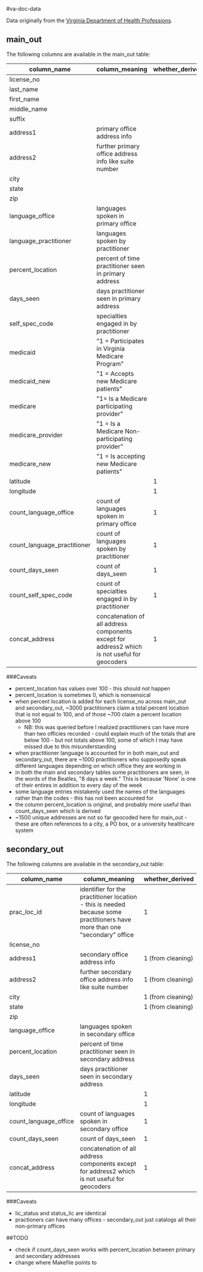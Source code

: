 #va-doc-data


Data originally from the [Virginia Department of Health Professions](http://www.dhp.virginia.gov/downloads/profiledata.asp).

## main_out
The following columns are available in the main_out table:

column_name|column_meaning|whether_derived
---|---|---
license_no|
last_name|
first_name|
middle_name|
suffix|
address1|primary office address info
address2|further primary office address info like suite number
city|
state|
zip|
language_office|languages spoken in primary office
language_practitioner|languages spoken by practitioner
percent_location|percent of time practitioner seen in primary address
days_seen|days practitioner seen in primary address
self_spec_code|specialties engaged in by practitioner
medicaid|"1 = Participates in Virginia Medicare Program"
medicaid_new|"1 = Accepts new Medicare patients"
medicare|"1= Is a Medicare participating provider"
medicare_provider|"1 = Is a Medicare Non-participating provider"
medicare_new|"1 = Is accepting new Medicare patients"
latitude||1
longitude||1
count_language_office|count of languages spoken in primary office|1
count_language_practitioner|count of languages spoken by practitioner|1
count_days_seen|count of days_seen|1
count_self_spec_code|count of specialties engaged in by practitioner|1
concat_address|concatenation of all address components except for address2 which is not useful for geocoders|1

###Caveats

* percent_location has values over 100 - this should not happen
* percent_location is sometimes 0, which is nonsensical
* when percent location is added for each license_no across main_out and secondary_out, ~3000 practitioners claim a total percent location that is not equal to 100, and of those ~700 claim a percent location above 100
  * NB: this was queried before I realized practitioners can have more than two officies recorded - could explain much of the totals that are below 100 - but not totals above 100, some of which I may have missed due to this misunderstanding
* when practitioner language is accounted for in both main_out and secondary_out, there are ~1000 practitioners who supposedly speak different languages depending on which office they are working in
* in both the main and secondary tables some practitioners are seen, in the words of the Beatles, "8 days a week."  This is because 'None' is one of their entires in addition to every day of the week
* some language entries mistakenly used the names of the languages rather than the codes - this has not been accounted for
* the column percent_location is original, and probably more useful than count_days_seen which is derived
* ~1500 unique addresses are not so far geocoded here for main_out - these are often references to a city, a PO box, or a university healthcare system


## secondary_out

The following columns are available in the secondary_out table:

column_name|column_meaning|whether_derived
---|---|---
prac_loc_id|identifier for the practitioner location - this is needed because some practitioners have more than one "secondary" office|1
license_no|
address1|secondary office address info|1 (from cleaning)
address2|further secondary office address info like suite number|1 (from cleaning)
city||1 (from cleaning)
state||1 (from cleaning)
zip|
language_office|languages spoken in secondary office
percent_location|percent of time practitioner seen in secondary address
days_seen|days practitioner seen in secondary address
latitude||1
longitude||1
count_language_office|count of languages spoken in secondary office|1
count_days_seen|count of days_seen|1
concat_address|concatenation of all address components except for address2 which is not useful for geocoders|1


###Caveats

* lic_status and status_lic are identical
* practioners can have many offices - secondary_out just catalogs all their non-primary offices


##TODO

* check if count_days_seen works with percent_location between primary and secondary addresses
* change where Makefile points to
